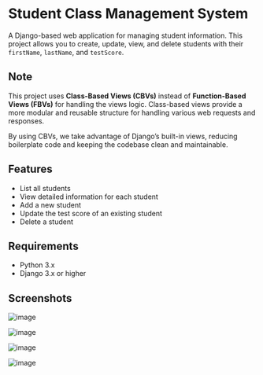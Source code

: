 # Student Class Management System

A Django-based web application for managing student information. This project allows you to create, update, view, and delete students with their `firstName`, `lastName`, and `testScore`.

## Note

This project uses **Class-Based Views (CBVs)** instead of **Function-Based Views (FBVs)** for handling the views logic. Class-based views provide a more modular and reusable structure for handling various web requests and responses.



By using CBVs, we take advantage of Django’s built-in views, reducing boilerplate code and keeping the codebase clean and maintainable.

## Features

- List all students
- View detailed information for each student
- Add a new student
- Update the test score of an existing student
- Delete a student

## Requirements

- Python 3.x
- Django 3.x or higher


## Screenshots

![image](https://github.com/user-attachments/assets/9e6e24e7-f8a6-4269-a779-c4635e1e2a17)

![image](https://github.com/user-attachments/assets/b5a96c01-782d-4ad4-a2da-71331096d3ba)

![image](https://github.com/user-attachments/assets/eeeae201-e047-4f41-bc34-900341ee44b9)

![image](https://github.com/user-attachments/assets/1f32e249-e129-48f6-b477-52f6e74a90b1)
